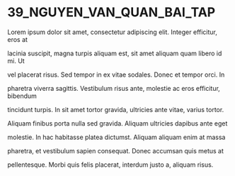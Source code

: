 # 39\_NGUYEN\_VAN\_QUAN\_BAI\_TAP

Lorem ipsum dolor sit amet, consectetur adipiscing elit. Integer efficitur, eros at

lacinia suscipit, magna turpis aliquam est, sit amet aliquam quam libero id mi. Ut

vel placerat risus. Sed tempor in ex vitae sodales. Donec et tempor orci. In

pharetra viverra sagittis. Vestibulum risus ante, molestie ac eros efficitur, bibendum

tincidunt turpis. In sit amet tortor gravida, ultricies ante vitae, varius tortor.

Aliquam finibus porta nulla sed gravida. Aliquam ultricies dapibus ante eget

molestie. In hac habitasse platea dictumst. Aliquam aliquam enim at massa

pharetra, et vestibulum sapien consequat. Donec accumsan quis metus at

pellentesque. Morbi quis felis placerat, interdum justo a, aliquam risus.

